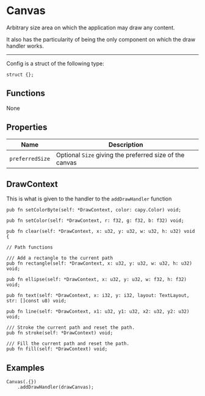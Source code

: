 # Canvas
Arbitrary size area on which the application may draw any content.

It also has the particularity of being the only component on which the
draw handler works.

---

Config is a struct of the following type:
```zig
struct {};
```

## Functions
None

## Properties
Name | Description
---- | -----------
`preferredSize` | Optional `Size` giving the preferred size of the canvas

## DrawContext
This is what is given to the handler to the `addDrawHandler` function

```zig
pub fn setColorByte(self: *DrawContext, color: capy.Color) void;

pub fn setColor(self: *DrawContext, r: f32, g: f32, b: f32) void;

pub fn clear(self: *DrawContext, x: u32, y: u32, w: u32, h: u32) void {

// Path functions

/// Add a rectangle to the current path
pub fn rectangle(self: *DrawContext, x: u32, y: u32, w: u32, h: u32) void;

pub fn ellipse(self: *DrawContext, x: u32, y: u32, w: f32, h: f32) void;

pub fn text(self: *DrawContext, x: i32, y: i32, layout: TextLayout, str: []const u8) void;

pub fn line(self: *DrawContext, x1: u32, y1: u32, x2: u32, y2: u32) void;

/// Stroke the current path and reset the path.
pub fn stroke(self: *DrawContext) void;

/// Fill the current path and reset the path.
pub fn fill(self: *DrawContext) void;
```

## Examples
```zig
Canvas(.{})
    .addDrawHandler(drawCanvas);
```
